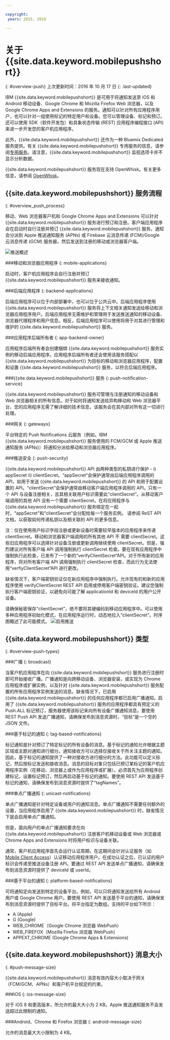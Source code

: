 ```yaml
---

copyright:
 years: 2015, 2016

---
```


# 关于 {{site.data.keyword.mobilepushshort}}
{: #overview-push}
上次更新时间：2016 年 10 月 17 日
{: .last-updated}

IBM {{site.data.keyword.mobilepushshort}} 是可用于将通知发送至 iOS 和 Android 移动设备、Google Chrome 和 Mozilla Firefox Web 浏览器，以及 Google Chrome Apps and Extensions 的服务。通知可以针对所有应用程序用户，也可以针对一组使用标记的特定用户和设备。您可以管理设备、标记和预订。还可以使用 SDK（软件开发包）和具象状态传输 (REST) 应用程序编程接口 (API) 来进一步开发您的客户机应用程序。 

此外，{{site.data.keyword.mobilepushshort}} 还作为一种 Bluemix Dedicated 服务提供。有关 {{site.data.keyword.mobilepushshort}} 专用服务的信息，请参阅[专用服务](../../dedicated/index.html)。请注意，{{site.data.keyword.mobilepushshort}} 监视选项卡并不显示分析数据。

{{site.data.keyword.mobilepushshort}} 服务现在支持 OpenWhisk。有关更多信息，请参阅 [OpenWhisk](../../openwhisk/index.html)。


## {{site.data.keyword.mobilepushshort}} 服务流程
{: #overview_push_process}

移动、Web 浏览器客户机和 Google Chrome Apps and Extensions 可以针对 {{site.data.keyword.mobilepushshort}} 服务进行预订和注册。客户端应用程序会在启动时自行注册并预订 {{site.data.keyword.mobilepushshort}} 服务。通知会分派到 Apple 推送通知服务 (APNs) 或 Firebase 云消息传递 (FCM)/Google 云消息传递 (GCM) 服务器，然后发送到注册的移动或浏览器客户端。

![推送概述](images/overview.jpg)


###移动和浏览器应用程序 
{: mobile-applications}

启动时，客户机应用程序会自行注册并预订 {{site.data.keyword.mobilepushshort}} 服务来接收通知。

###后端应用程序
{: backend-applications}

后端应用程序可以位于内部部署中，也可以位于公共云中。后端应用程序使用 {{site.data.keyword.mobilepushshort}} 服务将上下文相关通知发送给移动和浏览器应用程序用户。后端应用程序无需维护和管理用于发送推送通知的移动设备、浏览器代理程序和用户信息。相反，后端应用程序可以使用将用于对其进行管理和维护的 {{site.data.keyword.mobilepushshort}} 服务。

###应用程序后端所有者
{: app-backend-owner}

应用程序后端所有者会创建捆绑 {{site.data.keyword.mobilepushshort}} 服务实例的移动后端应用程序。应用程序后端所有者还会使用该服务搭配以 {{site.data.keyword.mobilepushshort}} 为目标的移动和浏览器应用程序，配置和设置 {{site.data.keyword.mobilepushshort}} 服务，以符合后端应用程序。

###{{site.data.keyword.mobilepushshort}} 服务
{: push-notification-service}

{{site.data.keyword.mobilepushshort}} 服务可管理与注册通知的移动设备和 Web 浏览器相关的所有信息。对于如何将通知发送给异构移动和 Web 浏览器平台，您的应用程序无需了解详细的技术信息，该服务会在其内部对所有这一切进行处理。

###网关
{: gateways}

平台特定的 Push Notifications 云服务（例如，IBM {{site.data.keyword.mobilepushshort}} 服务使用的 FCM/GCM 或 Apple 推送通知服务 (APNs)）将通知分派给移动和浏览器应用程序。

###推送安全
{: push-security}

{{site.data.keyword.mobilepushshort}} API 由两种类型的私钥进行保护 - i) appSecret ii) clientSecret。“appSecret”会保护通常由后端应用程序调用的 API，如用于发送 {{site.data.keyword.mobilepushshort}} 的 API 和用于配置设置的 API。“clientSecret”会保护通常由移动客户端应用程序调用的 API。只有一个 API 与设备注册相关，且其相关联用户标识需要此“clientSecret”。从移动客户端调用的其他 API 没有一个需要 clientSecret。在将应用程序与 {{site.data.keyword.mobilepushshort}} 服务绑定在一起时，“appSecret”和“clientSecret”会分配给每一个服务实例。
请参阅 ReST API 文档，以获取如何传递私钥以及相关联的 API 的更多信息。

注：仅在使用用户标识字段注册或更新设备时需要较早版本的应用程序来传递 clientSecret。移动和浏览器客户端调用的所有其他 API 不
需要 clientSecret。这些旧应用程序可以选择针对设备注册或更新调用继续使用 clientSecret。但是，强烈建议对所有客户端 API 调用强制执行 clientSecret 检查。要在现有应用程序中强制执行此检查，已发布了一个新的“verifyClientSecret”API。对于所有新的应用程序，将对所有客户端 API 调用强制执行 clientSecret 检查，而此行为无法使用“verfiyClientSecret”API 进行更改。

缺省情况下，客户端密钥验证仅在新应用程序中强制执行。允许现有的和新的应用程序使用 verifyClientSecret REST API 启用或停用客户端密钥验证。建议您强制执行客户端密钥验证，以避免向可能了解 applicationId 和 deviceId 的用户公开设备。

请确保秘密保存“clientSecret”，绝不要将其硬编码到移动应用程序中。可以使用多种应用程序初始化模式，在应用程序运行时，动态地拉入“clientSecret”。时序图概述了此可能模式。
![启用推送](images/init_client_secret.jpg) 

## {{site.data.keyword.mobilepushshort}} 类型
{: #overview-push-types}

###广播
{: broadcast}

当客户机应用程序在向 {{site.data.keyword.mobilepushshort}} 服务进行注册时即可开始接收广播。广播通知是向跨移动设备、浏览器安装，或实现为 Chrome 应用程序或扩展实例，以及针对 {{site.data.keyword.mobilepushshort}} 服务配置的所有应用程序实例发送的消息。缺省情况下，已启用 {{site.data.keyword.mobilepushshort}} 的任何应用程序都已启用广播通知。启用了 {{site.data.keyword.mobilepushshort}} 服务的应用程序都具有预定义的 Push.ALL 标记预订，服务器使用该标记来向所有设备广播通知消息。要使用 REST Push API 发送广播通知，请确保发布到消息资源时，“目标”是一个空的 JSON 文件。

###基于标记的通知
{: tag-based-notifications}

标记通知是针对预订了特定标记的所有设备的消息。基于标记的通知允许根据主题区域或主题对通知进行细分。通知接收方可以选择仅接收关于所关注主题的通知。因此，基于标记的通知提供了一种对接收方进行细分的方法。此功能可以定义标记，然后按标记发送和接收消息。消息的目标对象只包括已预订某标记的客户机应用程序实例（在移动、浏览器上或作为应用程序或扩展）。必须首先为应用程序创建标记，设置标记预订，然后再启动基于标记的通知。要使用 REST API 发送基于标记的通知，请确保发布到消息资源时提供了“tagNames”。

###单点广播通知
{: unicast-notifications}

单点广播通知是针对特定设备或用户的通知消息。单点广播通知不需要任何额外的设置，当应用程序启用了 {{site.data.keyword.mobilepushshort}} 时，缺省情况下就会启用单点广播通知。

但是，面向用户的单点广播通知要求在向 {{site.data.keyword.mobilepushshort}} 注册客户机移动设备或 Web 浏览器或 Chrome Apps and Extensions 时将用户标识与设备关联。   

通常，客户机应用程序首先会运行认证周期，在这期间会针对认证服务（如 [Mobile Client Access](https://console.ng.bluemix.net/docs/services/mobileaccess/index.html)）认证移动应用程序用户。在成功认证之后，已认证的用户标识会传递至推送设备注册 API。要通过 REST API 发送单点广播通知，请确保发布到消息资源时提供了 deviceId 或 userId。

###基于平台的通知
{: platform-based-notifications}

可将通知定向发送到特定的设备平台。例如，可以只将通知发送给所有 Android 用户或 Google Chrome 用户。要使用 REST API 发送基于平台的通知，请确保发布到消息资源时提供了目标平台。将平台指定为数组。支持的平台如下所示：
* A (Apple) 
* G (Google)
* WEB_CHROME（Google Chrome 浏览器 WebPush）
* WEB_FIREFOX（Mozilla Firefox 浏览器 WebPush）
* APPEXT_CHROME (Google Chrome Apps & Extensions)

## {{site.data.keyword.mobilepushshort}} 消息大小
{: #push-message-size}

{{site.data.keyword.mobilepushshort}} 消息有效内容大小取决于网关（FCM/GCM、APNs）和客户机平台规定的约束。 

###iOS
{: ios-message-size}

对于 iOS 8 和更高版本，所允许的最大大小为 2 KB。Apple 推送通知服务不会发送超过此限制的通知。

###Android、Chrome 和 Firefox 浏览器
{: android-message-size}

允许的消息最大大小限制为 4 KB。  
